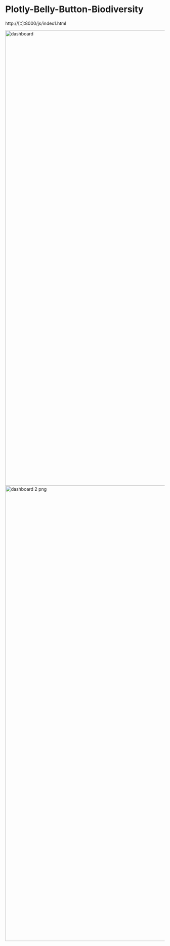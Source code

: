 # Plotly-Belly-Button-Biodiversity

http://[::]:8000/js/index1.html

<img width="1440" alt="dashboard" src="https://user-images.githubusercontent.com/79673185/119213189-5e491380-ba8b-11eb-8aff-3941987d3e03.png">
<img width="1440" alt="dashboard 2  png" src="https://user-images.githubusercontent.com/79673185/119213196-67d27b80-ba8b-11eb-94dd-aafd2a853dc8.png">


